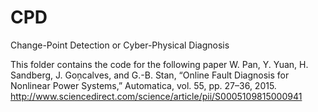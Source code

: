 # CPD
Change-Point Detection or Cyber-Physical Diagnosis

This folder contains the code for the following paper
W. Pan, Y. Yuan, H. Sandberg, J. Goņcalves, and G.-B. Stan, “Online Fault Diagnosis for Nonlinear Power Systems,” Automatica, vol. 55, pp. 27–36, 2015.
http://www.sciencedirect.com/science/article/pii/S0005109815000941
